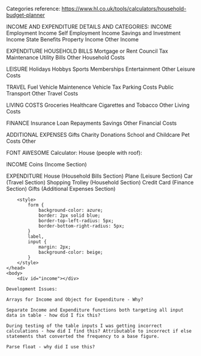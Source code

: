 Categories reference:
https://www.hl.co.uk/tools/calculators/household-budget-planner

INCOME AND EXPENDITURE DETAILS AND CATEGORIES:
INCOME <i class="fa-solid fa-coins"></i>
Employment Income
Self Employment Income
Savings and Investment Income
State Benefits
Property Income
Other Income

EXPENDITURE
HOUSEHOLD BILLS  <i class="fa-solid fa-house"></i>
Mortgage or Rent 
Council Tax
Maintenance
Utility Bills
Other Household Costs

LEISURE  <i class="fa-solid fa-plane-departure"></i>
Holidays
Hobbys
Sports Memberships
Entertainment
Other Leisure Costs

TRAVEL <i class="fa-solid fa-car"></i>
Fuel
Vehicle Maintenence
Vehicle Tax
Parking Costs
Public Transport
Other Travel Costs

LIVING COSTS <i class="fa-solid fa-cart-shopping"></i>
Groceries
Healthcare
Cigarettes and Tobacco
Other Living Costs

FINANCE <i class="fa-regular fa-credit-card"></i>
Insurance
Loan Repayments
Savings
Other Financial Costs

ADDITIONAL EXPENSES <i class="fa-solid fa-gifts"></i>
Gifts
Charity Donations
School and Childcare
Pet Costs
Other


 





FONT AWESOME 
Calculator: <i class="fa-solid fa-calculator"></i>
House (people with roof): <i class="fa-solid fa-people-roof"></i>

INCOME
Coins (Income Section) <i class="fa-solid fa-coins"></i>

EXPENDITURE
House (Household Bills Section) <i class="fa-solid fa-house"></i>
Plane (Leisure Section) <i class="fa-solid fa-plane-departure"></i>
Car (Travel Section) <i class="fa-solid fa-car"></i>
Shopping Trolley (Household Section) <i class="fa-solid fa-cart-shopping"></i>
Credit Card (Finance Section) <i class="fa-regular fa-credit-card"></i>
Gifts (Additional Expenses Section) <i class="fa-solid fa-gifts"></i>

<!DOCTYPE html>
<html lang="en">
    <head>
        <meta charset="UTF-8" />
        <meta name="viewport" content="width=device-width, initial-scale=1.0" />
        <title>Document</title>
 
        <style>
            form {
                background-color: azure;
                border: 2px solid blue;
                border-top-left-radius: 5px;
                border-bottom-right-radius: 5px;
            }
            label,
            input {
                margin: 2px;
                background-color: beige;
            }
        </style>
    </head>
    <body>
        <div id="income"></div>

    Development Issues:
    
    Arrays for Income and Object for Expenditure - Why?

    Separate Income and Expenditure functions both targeting all input data in table - how did I fix this?

    During testing of the table inputs I was getting incorrect calculations - how did I find this? Attributable to incorrect if else statements that converted the frequency to a base figure.

    Parse float - why did I use this?
